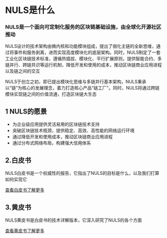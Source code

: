 # NULS是什么

### NULS是一个面向可定制化服务的区块链基础设施，由全球化开源社区推动

NULS设计的技术架构由微内核和功能模块组成，提出了弱化主链的全新思维，通过将事件和服务剥离，进而实现高度模块化的底层架构。同时，NULS制定了一套工业化区块链技术标准，遵循热插拔、模块化、平行扩展原则，提供智能合约、多链并行、跨链共识等运行机制，降低开发和使用的成本，推动区块链商业应用进程以及链之间的交互

NULS于创立之初，即已提出模块化思维与多链并行基本架构，NULS秉承以“链”为核心的发展理念，着力打造核心产品“链工厂”。同时，NULS将通过跨链模块实现链之间的价值流通，打造区块链大生态

## 1 NULS的愿景

- 为企业级应用提供灵活易用的区块链技术支持
- 突破区块链技术瓶颈，提供稳定、高效、高性能的网络运行环境
- 通过降低开发和使用成本，推动区块链商业应用进程
- 通过分布式网络布局，构建强大信用体系
## 2.白皮书
NULS白皮书是一个权威性的报告，它指出了NULS的目标是什么，以及我们打算如何实现它

[查看白皮书了解更多](https://nuls.io/api/v1/download/files/papers/white/NULS_whitepaper_zh_V1.0.pdf)

## 3.黄皮书

NULS黄皮书是白皮书的技术详解版本，它深入研究了NULS的各个方面


[查看黄皮书了解更多](https://nuls.io/api/v1/download/files/papers/yellow/NulsYellowpaper1.1.pdf)